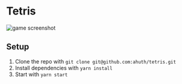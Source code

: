 # Tetris

![game screenshot](https://user-images.githubusercontent.com/2503289/57625593-05b01900-7549-11e9-877c-60990e681fbc.gif)

## Setup

1. Clone the repo with `git clone git@github.com:ahuth/tetris.git`
2. Install dependencies with `yarn install`
3. Start with `yarn start`
